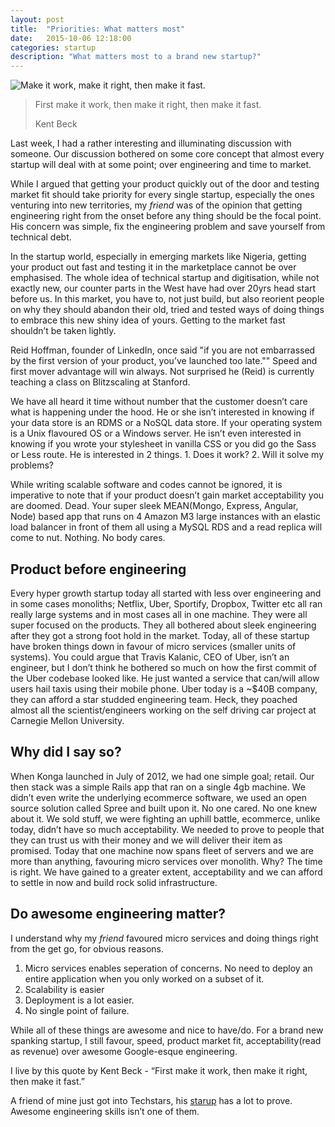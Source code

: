 ```yaml
---
layout: post
title:  "Priorities: What matters most"
date:   2015-10-06 12:18:00
categories: startup
description: "What matters most to a brand new startup?"
---
```

<img src="https://www.startupvitamins.com/media/products/10261/variant_801.jpg" alt="Make it work, make it right, then make it fast." />
<blockquote>
	<p>First make it work, then make it right, then make it fast.</p>
	<footer>Kent Beck</footer>
</blockquote>

<p>Last week, I had a rather interesting and illuminating discussion with someone. Our discussion bothered on some core concept that almost every startup will deal with at some point; over engineering and time to market.</p>

<p>While I argued that getting your product quickly out of the door and testing market fit should take priority for every single startup, especially the ones venturing into new territories, my <i>friend</i> was of the opinion that getting engineering right from the onset before any thing should be the focal point. His concern was simple, fix the engineering problem and save yourself from technical debt.</p>

<p>In the startup world, especially in emerging markets like Nigeria, getting your product out fast and testing it in the marketplace cannot be over emphasised. The whole idea of technical startup and digitisation, while not exactly new, our counter parts in the West have had over 20yrs head start before us. In this market, you have to, not just build, but also reorient people on why they should abandon their old, tried and tested ways of doing things to embrace this new shiny idea of yours. Getting to the market fast shouldn’t be taken lightly.</p>

<p>Reid Hoffman, founder of LinkedIn, once said "if you are not embarrassed by the first version of your product, you’ve launched too late."" Speed and first mover advantage will win always. Not surprised he (Reid) is currently teaching a class on Blitzscaling at Stanford.</p>

<p>We have all heard it time without number that the customer doesn’t care what is happening under the hood. He or she isn’t interested in knowing if your data store is an RDMS or a NoSQL data store. If your operating system is a Unix flavoured OS or a Windows server. He isn’t even interested in knowing if you wrote your stylesheet in vanilla CSS or you did go the Sass or Less route. He is interested in 2 things. 1. Does it work? 2. Will it solve my problems?</p>

<p>While writing scalable software and codes cannot be ignored, it is imperative to note that if your product doesn’t gain market acceptability you are doomed. Dead. Your super sleek MEAN(Mongo, Express, Angular, Node) based app that runs on 4 Amazon M3 large instances with an elastic load balancer in front of them all using a MySQL RDS and a read replica will come to nut. Nothing. No body cares.</p>

<p><h2>Product before engineering</h2>
Every hyper growth startup today all started with less over engineering and in some cases monoliths; Netflix, Uber, Sportify, Dropbox, Twitter etc all ran really large systems and in most cases all in one machine. They were all super focused on the products. They all bothered about sleek engineering after they got a strong foot hold in the market. Today, all of these startup have broken things down in favour of micro services (smaller units of systems). You could argue that Travis Kalanic, CEO of Uber, isn’t an engineer, but I don’t think he bothered so much on how the first commit of the Uber codebase looked like. He just wanted a service that can/will allow users hail taxis using their mobile phone. Uber today is a ~$40B company, they can afford a star studded engineering team. Heck, they poached almost all the scientist/engineers working on the self driving car project at Carnegie Mellon University.</p>

<p><h2>Why did I say so?</h2>
When Konga launched in July of 2012, we had one simple goal; retail. Our then stack was a simple Rails app that ran on a single 4gb machine. We didn’t even write the underlying ecommerce software, we used an open source solution called Spree and built upon it. No one cared. No one knew about it. We sold stuff, we were fighting an uphill battle, ecommerce, unlike today, didn’t have so much acceptability. We needed to prove to people that they can trust us with their money and we will deliver their item as promised. Today that one machine now spans fleet of servers and we are more than anything, favouring micro services over monolith. Why? The time is right. We have gained to a greater extent, acceptability and we can afford to settle in now and build rock solid infrastructure.</p>

<p><h2>Do awesome engineering matter?</h2>
I understand why my <i>friend</i> favoured micro services and doing things right from the get go, for obvious reasons.</p>

<ol>
	<li>Micro services enables seperation of concerns. No need to deploy an entire application when you only worked on a subset of it.</li>
	<li>Scalability is easier</li>
	<li>Deployment is a lot easier.</li>
	<li>No single point of failure.</li>
</ol>

<p>While all of these things are awesome and nice to have/do. For a brand new spanking startup, I still favour, speed, product market fit, acceptability(read as revenue) over awesome Google-esque engineering.</p>

<p>I live by this quote by Kent Beck - “First make it work, then make it right, then make it fast.”</p>

<p>A friend of mine just got into Techstars, his <a href='http://max.ng'>starup</a> has a lot to prove. Awesome engineering skills isn’t one of them.</p>